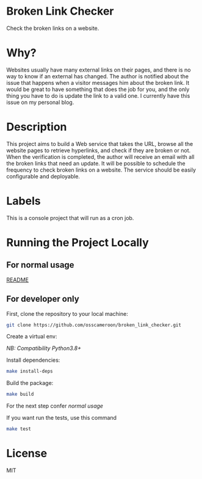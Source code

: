 # Broken Link Checker
Check the broken links on a website.

# Why?
Websites usually have many external links on their pages, and there is no way to know if an external has changed. The author is notified about the issue that happens when a visitor messages him about the broken link. It would be great to have something that does the job for you, and the only thing you have to do is update the link to a valid one. I currently have this issue on my personal blog.

# Description
This project aims to build a Web service that takes the URL, browse all the website pages to retrieve hyperlinks, and check if they are broken or not. When the verification is completed, the author will receive an email with all the broken links that need an update. It will be possible to schedule the frequency to check broken links on a website. The service should be easily configurable and deployable.

# Labels
This is a console project that will run as a cron job.

# Running the Project Locally

## For normal usage

[README](README-PYPI.md)

## For developer only

First, clone the repository to your local machine:
```bash
git clone https://github.com/osscameroon/broken_link_checker.git
```

Create a virtual env:

*NB: Compatibility Python3.8+*

Install dependencies:
```bash
make install-deps
```

Build the package:
```bash
make build
```

For the next step confer *normal usage*

If you want run the tests, use this command
```bash
make test
```

# License
MIT
